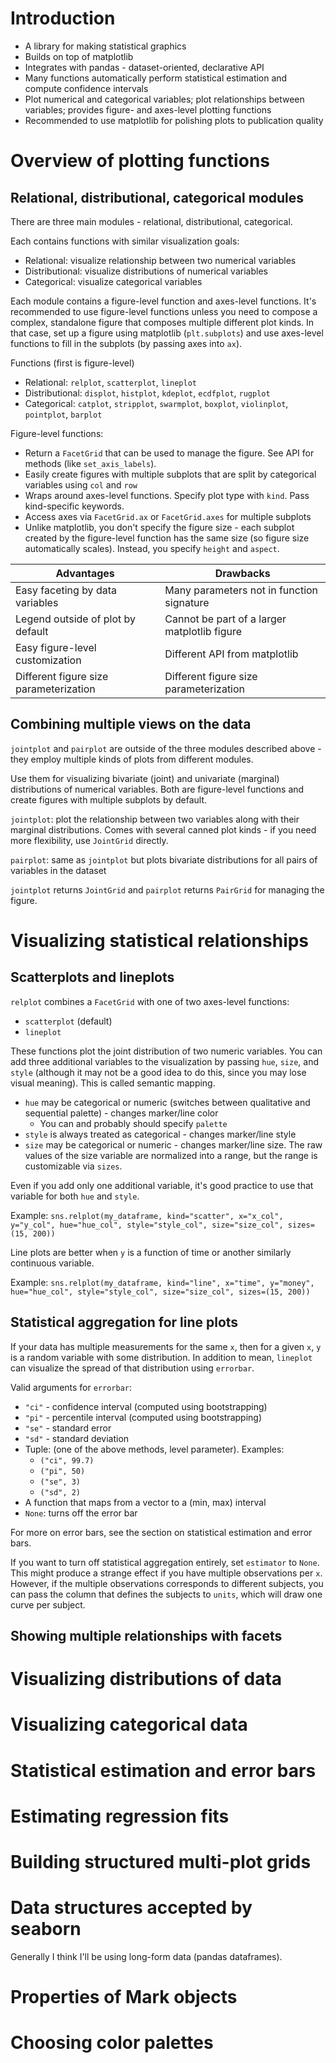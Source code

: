 # Introduction

* A library for making statistical graphics
* Builds on top of matplotlib
* Integrates with pandas - dataset-oriented, declarative API
* Many functions automatically perform statistical estimation and compute confidence intervals
* Plot numerical and categorical variables; plot relationships between variables; provides figure- and axes-level plotting functions
* Recommended to use matplotlib for polishing plots to publication quality

# Overview of plotting functions

## Relational, distributional, categorical modules

There are three main modules - relational, distributional, categorical.

Each contains functions with similar visualization goals:
* Relational: visualize relationship between two numerical variables
* Distributional: visualize distributions of numerical variables
* Categorical: visualize categorical variables

Each module contains a figure-level function and axes-level functions. It's recommended to use figure-level functions unless you need to compose a complex, standalone figure that composes multiple different plot kinds. In that case, set up a figure using matplotlib (`plt.subplots`) and use axes-level functions to fill in the subplots (by passing axes into `ax`).

Functions (first is figure-level)
* Relational: `relplot`, `scatterplot`, `lineplot`
* Distributional: `displot`, `histplot`, `kdeplot`, `ecdfplot`, `rugplot`
* Categorical: `catplot`, `stripplot`, `swarmplot`, `boxplot`, `violinplot`, `pointplot`, `barplot`

Figure-level functions:
* Return a `FacetGrid` that can be used to manage the figure. See API for methods (like `set_axis_labels`).
* Easily create figures with multiple subplots that are split by categorical variables using `col` and `row`
* Wraps around axes-level functions. Specify plot type with `kind`. Pass kind-specific keywords.
* Access axes via `FacetGrid.ax` or `FacetGrid.axes` for multiple subplots
* Unlike matplotlib, you don't specify the figure size - each subplot created by the figure-level function has the same size (so figure size automatically scales). Instead, you specify `height` and `aspect`.

|Advantages|Drawbacks|
|----------|---------|
|Easy faceting by data variables|Many parameters not in function signature|
|Legend outside of plot by default|Cannot be part of a larger matplotlib figure|
|Easy figure-level customization|Different API from matplotlib|
|Different figure size parameterization|Different figure size parameterization|

## Combining multiple views on the data

`jointplot` and `pairplot` are outside of the three modules described above - they employ multiple kinds of plots from different modules.

Use them for visualizing bivariate (joint) and univariate (marginal) distributions of numerical variables. Both are figure-level functions and create figures with multiple subplots by default.

`jointplot`: plot the relationship between two variables along with their marginal distributions. Comes with several canned plot kinds - if you need more flexibility, use `JointGrid` directly.

`pairplot`: same as `jointplot` but plots bivariate distributions for all pairs of variables in the dataset

`jointplot` returns `JointGrid` and `pairplot` returns `PairGrid` for managing the figure.

# Visualizing statistical relationships

## Scatterplots and lineplots

`relplot` combines a `FacetGrid` with one of two axes-level functions:
* `scatterplot` (default)
* `lineplot`

These functions plot the joint distribution of two numeric variables. You can add three additional variables to the visualization by passing `hue`, `size`, and `style` (although it may not be a good idea to do this, since you may lose visual meaning). This is called semantic mapping.
* `hue` may be categorical or numeric (switches between qualitative and sequential palette) - changes marker/line color
    * You can and probably should specify `palette`
* `style` is always treated as categorical - changes marker/line style
* `size` may be categorical or numeric - changes marker/line size. The raw values of the size variable are normalized into a range, but the range is customizable via `sizes`.

Even if you add only one additional variable, it's good practice to use that variable for both `hue` and `style`.

Example: `sns.relplot(my_dataframe, kind="scatter", x="x_col", y="y_col", hue="hue_col", style="style_col", size="size_col", sizes=(15, 200))`

Line plots are better when `y` is a function of time or another similarly continuous variable.

Example: `sns.relplot(my_dataframe, kind="line", x="time", y="money", hue="hue_col", style="style_col", size="size_col", sizes=(15, 200))`

## Statistical aggregation for line plots

If your data has multiple measurements for the same `x`, then for a given `x`, `y` is a random variable with some distribution. In addition to mean, `lineplot` can visualize the spread of that distribution using `errorbar`.

Valid arguments for `errorbar`:
* `"ci"` - confidence interval (computed using bootstrapping)
* `"pi"` - percentile interval (computed using bootstrapping)
* `"se"` - standard error
* `"sd"` - standard deviation
* Tuple: (one of the above methods, level parameter). Examples:
    * `("ci", 99.7)`
    * `("pi", 50)`
    * `("se", 3)`
    * `("sd", 2)`
* A function that maps from a vector to a (min, max) interval
* `None`: turns off the error bar

For more on error bars, see the section on statistical estimation and error bars.

If you want to turn off statistical aggregation entirely, set `estimator` to `None`. This might produce a strange effect if you have multiple observations per `x`. However, if the multiple observations corresponds to different subjects, you can pass the column that defines the subjects to `units`, which will draw one curve per subject.

## Showing multiple relationships with facets

# Visualizing distributions of data

# Visualizing categorical data

# Statistical estimation and error bars



# Estimating regression fits

# Building structured multi-plot grids

# Data structures accepted by seaborn

Generally I think I'll be using long-form data (pandas dataframes).

# Properties of Mark objects

# Choosing color palettes